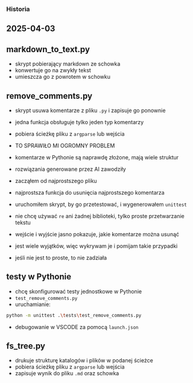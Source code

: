 ### Historia  

**2025-04-03**  
---  

## markdown_to_text.py  

- skrypt pobierający markdown ze schowka  
- konwertuje go na zwykły tekst  
- umieszcza go z powrotem w schowku  

## remove_comments.py  

- skrypt usuwa komentarze z pliku `.py` i zapisuje go ponownie  
- jedna funkcja obsługuje tylko jeden typ komentarzy  
- pobiera ścieżkę pliku z `argparse` lub wejścia  

- TO SPRAWIŁO MI OGROMNY PROBLEM  
- komentarze w Pythonie są naprawdę złożone, mają wiele struktur  
- rozwiązania generowane przez AI zawodziły  
- zacząłem od najprostszego pliku  
- najprostsza funkcja do usunięcia najprostszego komentarza  
- uruchomiłem skrypt, by go przetestować, i wygenerowałem `unittest`  
- nie chcę używać `re` ani żadnej biblioteki, tylko proste przetwarzanie tekstu  
- wejście i wyjście jasno pokazuje, jakie komentarze można usunąć  
- jest wiele wyjątków, więc wykrywam je i pomijam takie przypadki  
- jeśli nie jest to proste, to nie zadziała  

## testy w Pythonie  

- chcę skonfigurować testy jednostkowe w Pythonie  
- `test_remove_comments.py`  
- uruchamianie:  
```sh
python -m unittest .\tests\test_remove_comments.py
```
- debugowanie w VSCODE za pomocą `launch.json`  

## fs_tree.py  

- drukuje strukturę katalogów i plików w podanej ścieżce  
- pobiera ścieżkę pliku z `argparse` lub wejścia  
- zapisuje wynik do pliku `.md` oraz schowka  